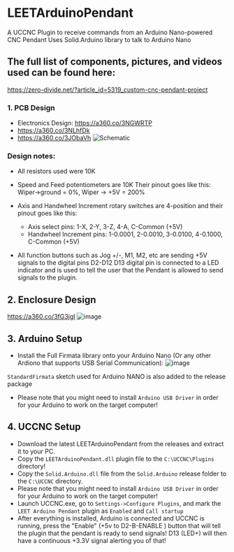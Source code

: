 # LEETArduinoPendant
A UCCNC Plugin to receive commands from an Arduino Nano-powered CNC Pendant
Uses Solid.Arduino library to talk to Arduino Nano

## The full list of components, pictures, and videos used can be found here:
https://zero-divide.net/?article_id=5319_custom-cnc-pendant-project

### 1. PCB Design
* Electronics Design: https://a360.co/3NGWRTP
* https://a360.co/3NLhfDk
* https://a360.co/3JObaVh
![Schematic](https://github.com/swindex/LEETArduinoPendant/assets/31745189/b3058bf5-83ec-4c52-a95d-344bfa370aed)
### Design notes:
* All resistors used were 10K
* Speed and Feed potentiometers are 10K
  Their pinout goes like this: Wiper->ground = 0%, Wiper -> +5V = 200%
* Axis and Handwheel Increment rotary switches are 4-position and their pinout goes like this:
  * Axis select pins: 1-X, 2-Y, 3-Z, 4-A, C-Common (+5V)
  * Handwheel Increment pins: 1-0.0001, 2-0.0010, 3-0.0100, 4-0.1000, C-Common (+5V)

* All function buttons such as Jog +/-, M1, M2, etc are sending +5V signals to the digital pins D2-D12
  D13 digital pin is connected to a LED indicator and is used to tell the user that the Pendant is allowed to send signals to the plugin.
  
## 2. Enclosure Design
https://a360.co/3fG3jgI
![image](https://github.com/swindex/LEETArduinoPendant/assets/31745189/6690877b-9217-4c35-8ea7-979f2510f035)

## 3. Arduino Setup
* Install the Full Firmata library onto your Arduino Nano (Or any other Ardiono that supports USB Serial Communication):
![image](https://github.com/swindex/LEETArduinoPendant/assets/31745189/823c5a27-9cb1-4e67-8edb-d3e4c108724c)

`StandardFirmata` sketch used for Arduino NANO is also added to the release package
* Please note that you might need to install `Arduino USB Driver` in order for your Arduino to work on the target computer!

## 4. UCCNC Setup
* Download the latest LEETArduinoPendant from the releases and extract it to your PC.
* Copy the `LEETArduinoPendant.dll` plugin file to the `C:\UCCNC\Plugins` directory!
* Copy the `Solid.Arduino.dll` file from the `Solid.Arduino` release folder to the `C:\UCCNC` directory.
* Please note that you might need to install `Arduino USB Driver` in order for your Arduino to work on the target computer!
* Launch UCCNC.exe, go to `Settings->Configure Plugins`, and mark the `LEET Arduino Pendant` plugin as `Enabled` and `Call startup`
* After everything is installed, Arduino is connected and UCCNC is running, press the "Enable" (+5v to D2-B-ENABLE ) button that will tell the plugin that the pendant is ready to send signals!
D13 (LED+) will then have a continuous +3.3V signal alerting you of that!

